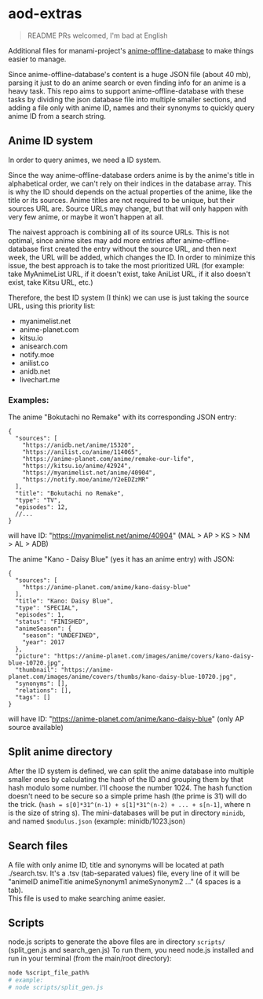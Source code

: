 # aod-extras
> README PRs welcomed, I'm bad at English

Additional files for manami-project's [anime-offline-database](https://github.com/manami-project/anime-offline-database) to make things easier to manage.

Since anime-offline-database's content is a huge JSON file (about 40 mb), parsing it just to do an anime search or even finding info for an anime is a heavy task. This repo aims to support anime-offline-database with these tasks by dividing the json database file into multiple smaller sections, and adding a file only with anime ID, names and their synonyms to quickly query anime ID from a search string.

## Anime ID system
In order to query animes, we need a ID system.  

Since the way anime-offline-database orders anime is by the anime's title in alphabetical order, we can't rely on their indices in the database array. This is why the ID should depends on the actual properties of the anime, like the title or its sources. Anime titles are not required to be unique, but their sources URL are. Source URLs may change, but that will only happen with very few anime, or maybe it won't happen at all. 

The naivest approach is combining all of its source URLs. This is not optimal, since anime sites may add more entries after anime-offline-database first created the entry without the source URL, and then next week, the URL will be added, which changes the ID. In order to minimize this issue, the best approach is to take the most prioritized URL (for example: take MyAnimeList URL, if it doesn't exist, take AniList URL, if it also doesn't exist, take Kitsu URL, etc.)

Therefore, the best ID system (I think) we can use is just taking the source URL, using this priority list:
* myanimelist.net
* anime-planet.com
* kitsu.io
* anisearch.com
* notify.moe
* anilist.co
* anidb.net
* livechart.me

### Examples:
The anime "Bokutachi no Remake" with its corresponding JSON entry:
```jsonc
{
  "sources": [
    "https://anidb.net/anime/15320",
    "https://anilist.co/anime/114065",
    "https://anime-planet.com/anime/remake-our-life",
    "https://kitsu.io/anime/42924",
    "https://myanimelist.net/anime/40904",
    "https://notify.moe/anime/Y2eEDZzMR"
  ],
  "title": "Bokutachi no Remake",
  "type": "TV",
  "episodes": 12,
  //...
}
```
will have ID: "https://myanimelist.net/anime/40904" (MAL > AP > KS > NM > AL > ADB)

The anime "Kano - Daisy Blue" (yes it has an anime entry) with JSON:
```jsonc
{
  "sources": [
    "https://anime-planet.com/anime/kano-daisy-blue"
  ],
  "title": "Kano: Daisy Blue",
  "type": "SPECIAL",
  "episodes": 1,
  "status": "FINISHED",
  "animeSeason": {
    "season": "UNDEFINED",
    "year": 2017
  },
  "picture": "https://anime-planet.com/images/anime/covers/kano-daisy-blue-10720.jpg",
  "thumbnail": "https://anime-planet.com/images/anime/covers/thumbs/kano-daisy-blue-10720.jpg",
  "synonyms": [],
  "relations": [],
  "tags": []
}
```

will have ID: "https://anime-planet.com/anime/kano-daisy-blue" (only AP source available)

## Split anime directory

After the ID system is defined, we can split the anime database into multiple smaller ones by calculating the hash of the ID and grouping them by that hash modulo some number. I'll choose the number 1024. The hash function doesn't need to be secure so a simple prime hash (the prime is 31) will do the trick.
(```hash = s[0]*31^(n-1) + s[1]*31^(n-2) + ... + s[n-1]```, where n is the size of string s).
The mini-databases will be put in directory ```minidb```, and named ```$modulus.json``` (example: minidb/1023.json)

## Search files

A file with only anime ID, title and synonyms will be located at path ./search.tsv. It's a .tsv (tab-separated values) file, every line of it will be "animeID    animeTitle    animeSynonym1    animeSynonym2   ..." (4 spaces is a tab).  
This file is used to make searching anime easier.

## Scripts

node.js scripts to generate the above files are in directory ```scripts/``` (split_gen.js and search_gen.js)
To run them, you need node.js installed and run in your terminal (from the main/root directory):
```bash
node %script_file_path%
# example:
# node scripts/split_gen.js
```
